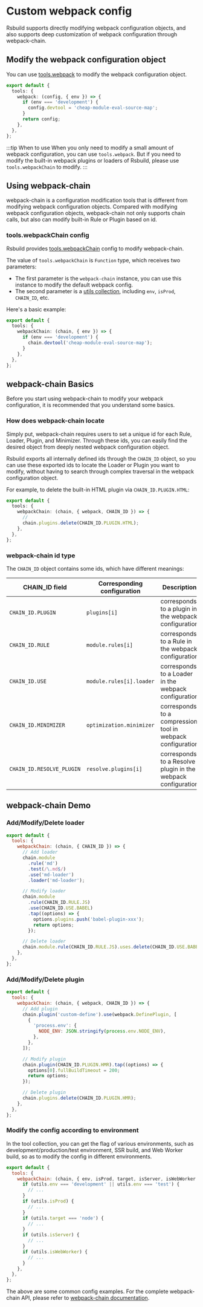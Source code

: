 # Custom webpack config

Rsbuild supports directly modifying webpack configuration objects, and also supports deep customization of webpack configuration through webpack-chain.

## Modify the webpack configuration object

You can use [tools.webpack](/config/options/tools.html#toolswebpack) to modify the webpack configuration object.

```ts
export default {
  tools: {
    webpack: (config, { env }) => {
      if (env === 'development') {
        config.devtool = 'cheap-module-eval-source-map';
      }
      return config;
    },
  },
};
```

:::tip When to use
When you only need to modify a small amount of webpack configuration, you can use `tools.webpack`. But if you need to modify the built-in webpack plugins or loaders of Rsbuild, please use `tools.webpackChain` to modify.
:::

## Using webpack-chain

webpack-chain is a configuration modification tools that is different from modifying webpack configuration objects. Compared with modifying webpack configuration objects, webpack-chain not only supports chain calls, but also can modify built-in Rule or Plugin based on id.

### tools.webpackChain config

Rsbuild provides [tools.webpackChain](/config/options/tools.html#toolswebpackchain) config to modify webpack-chain.

The value of `tools.webpackChain` is `Function` type, which receives two parameters:

- The first parameter is the `webpack-chain` instance, you can use this instance to modify the default webpack config.
- The second parameter is a [utils collection](/config/options/tools.html#utils-2), including `env`, `isProd`, `CHAIN_ID`, etc.

Here's a basic example:

```ts
export default {
  tools: {
    webpackChain: (chain, { env }) => {
      if (env === 'development') {
        chain.devtool('cheap-module-eval-source-map');
      }
    },
  },
};
```

## webpack-chain Basics

Before you start using webpack-chain to modify your webpack configuration, it is recommended that you understand some basics.

### How does webpack-chain locate

Simply put, webpack-chain requires users to set a unique id for each Rule, Loader, Plugin, and Minimizer. Through these ids, you can easily find the desired object from deeply nested webpack configuration object.

Rsbuild exports all internally defined ids through the `CHAIN_ID` object, so you can use these exported ids to locate the Loader or Plugin you want to modify, without having to search through complex traversal in the webpack configuration object.

For example, to delete the built-in HTML plugin via `CHAIN_ID.PLUGIN.HTML`:

```ts
export default {
  tools: {
    webpackChain: (chain, { webpack, CHAIN_ID }) => {
      //
      chain.plugins.delete(CHAIN_ID.PLUGIN.HTML);
    },
  },
};
```

### webpack-chain id type

The `CHAIN_ID` object contains some ids, which have different meanings:

| CHAIN_ID field            | Corresponding configuration | Description                                                  |
| ------------------------- | --------------------------- | ------------------------------------------------------------ |
| `CHAIN_ID.PLUGIN`         | `plugins[i]`                | corresponds to a plugin in the webpack configuration         |
| `CHAIN_ID.RULE`           | `module.rules[i]`           | corresponds to a Rule in the webpack configuration           |
| `CHAIN_ID.USE`            | `module.rules[i].loader`    | corresponds to a Loader in the webpack configuration         |
| `CHAIN_ID.MINIMIZER`      | `optimization.minimizer`    | corresponds to a compression tool in webpack configuration   |
| `CHAIN_ID.RESOLVE_PLUGIN` | `resolve.plugins[i]`        | corresponds to a Resolve plugin in the webpack configuration |

## webpack-chain Demo

### Add/Modify/Delete loader

```js
export default {
  tools: {
    webpackChain: (chain, { CHAIN_ID }) => {
      // Add loader
      chain.module
        .rule('md')
        .test(/\.md$/)
        .use('md-loader')
        .loader('md-loader');

      // Modify loader
      chain.module
        .rule(CHAIN_ID.RULE.JS)
        .use(CHAIN_ID.USE.BABEL)
        .tap((options) => {
          options.plugins.push('babel-plugin-xxx');
          return options;
        });

      // Delete loader
      chain.module.rule(CHAIN_ID.RULE.JS).uses.delete(CHAIN_ID.USE.BABEL);
    },
  },
};
```

### Add/Modify/Delete plugin

```js
export default {
  tools: {
    webpackChain: (chain, { webpack, CHAIN_ID }) => {
      // Add plugin
      chain.plugin('custom-define').use(webpack.DefinePlugin, [
        {
          'process.env': {
            NODE_ENV: JSON.stringify(process.env.NODE_ENV),
          },
        },
      ]);

      // Modify plugin
      chain.plugin(CHAIN_ID.PLUGIN.HMR).tap((options) => {
        options[0].fullBuildTimeout = 200;
        return options;
      });

      // Delete plugin
      chain.plugins.delete(CHAIN_ID.PLUGIN.HMR);
    },
  },
};
```

### Modify the config according to environment

In the tool collection, you can get the flag of various environments, such as development/production/test environment, SSR build, and Web Worker build, so as to modify the config in different environments.

```js
export default {
  tools: {
    webpackChain: (chain, { env, isProd, target, isServer, isWebWorker }) => {
      if (utils.env === 'development' || utils.env === 'test') {
        // ...
      }
      if (utils.isProd) {
        // ...
      }
      if (utils.target === 'node') {
        // ...
      }
      if (utils.isServer) {
        // ...
      }
      if (utils.isWebWorker) {
        // ...
      }
    },
  },
};
```

The above are some common config examples. For the complete webpack-chain API, please refer to [webpack-chain documentation](https://github.com/neutrinojs/webpack-chain).
